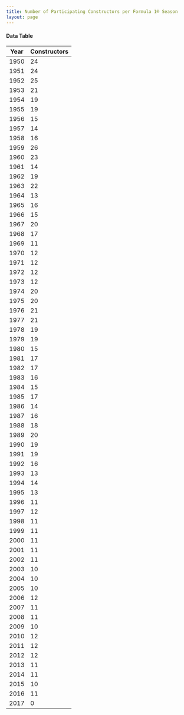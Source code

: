 ```yaml
---
title: Number of Participating Constructors per Formula 1® Season
layout: page
---
```


<canvas id="chart" width="400" height="180"></canvas>
<script>
var data = {
    "datasets": [
        {
            "backgroundColor": "#f3a935",
            "borderColor": "#f68639",
            "borderWidth": 1,
            "data": [
                24.0,
                24.0,
                25.0,
                21.0,
                19.0,
                19.0,
                15.0,
                14.0,
                16.0,
                26.0,
                23.0,
                14.0,
                19.0,
                22.0,
                13.0,
                16.0,
                15.0,
                20.0,
                17.0,
                11.0,
                12.0,
                12.0,
                12.0,
                12.0,
                20.0,
                20.0,
                21.0,
                21.0,
                19.0,
                19.0,
                15.0,
                17.0,
                17.0,
                16.0,
                15.0,
                17.0,
                14.0,
                16.0,
                18.0,
                20.0,
                19.0,
                19.0,
                16.0,
                13.0,
                14.0,
                13.0,
                11.0,
                12.0,
                11.0,
                11.0,
                11.0,
                11.0,
                11.0,
                10.0,
                10.0,
                10.0,
                12.0,
                11.0,
                11.0,
                10.0,
                12.0,
                12.0,
                12.0,
                11.0,
                11.0,
                10.0,
                11.0,
                0.0
            ],
            "label": "Constructors"
        }
    ],
    "labels": [
        "1950",
        "1951",
        "1952",
        "1953",
        "1954",
        "1955",
        "1956",
        "1957",
        "1958",
        "1959",
        "1960",
        "1961",
        "1962",
        "1963",
        "1964",
        "1965",
        "1966",
        "1967",
        "1968",
        "1969",
        "1970",
        "1971",
        "1972",
        "1973",
        "1974",
        "1975",
        "1976",
        "1977",
        "1978",
        "1979",
        "1980",
        "1981",
        "1982",
        "1983",
        "1984",
        "1985",
        "1986",
        "1987",
        "1988",
        "1989",
        "1990",
        "1991",
        "1992",
        "1993",
        "1994",
        "1995",
        "1996",
        "1997",
        "1998",
        "1999",
        "2000",
        "2001",
        "2002",
        "2003",
        "2004",
        "2005",
        "2006",
        "2007",
        "2008",
        "2009",
        "2010",
        "2011",
        "2012",
        "2013",
        "2014",
        "2015",
        "2016",
        "2017"
    ]
};
var options = {
  legend: {
    display: false
  },
  scales: {
    xAxes: [{
      ticks: {
        beginAtZero: true,
        maxRotation: 180
      }
    }],
    yAxes: [{
      ticks: {
        beginAtZero: true
      }
    }]
  }
};
new Chart("chart", {
    data: data,
    type: 'bar',
    options: options
});
</script>



#### Data Table

| Year | Constructors |
|--|--|
| 1950 | 24 |
| 1951 | 24 |
| 1952 | 25 |
| 1953 | 21 |
| 1954 | 19 |
| 1955 | 19 |
| 1956 | 15 |
| 1957 | 14 |
| 1958 | 16 |
| 1959 | 26 |
| 1960 | 23 |
| 1961 | 14 |
| 1962 | 19 |
| 1963 | 22 |
| 1964 | 13 |
| 1965 | 16 |
| 1966 | 15 |
| 1967 | 20 |
| 1968 | 17 |
| 1969 | 11 |
| 1970 | 12 |
| 1971 | 12 |
| 1972 | 12 |
| 1973 | 12 |
| 1974 | 20 |
| 1975 | 20 |
| 1976 | 21 |
| 1977 | 21 |
| 1978 | 19 |
| 1979 | 19 |
| 1980 | 15 |
| 1981 | 17 |
| 1982 | 17 |
| 1983 | 16 |
| 1984 | 15 |
| 1985 | 17 |
| 1986 | 14 |
| 1987 | 16 |
| 1988 | 18 |
| 1989 | 20 |
| 1990 | 19 |
| 1991 | 19 |
| 1992 | 16 |
| 1993 | 13 |
| 1994 | 14 |
| 1995 | 13 |
| 1996 | 11 |
| 1997 | 12 |
| 1998 | 11 |
| 1999 | 11 |
| 2000 | 11 |
| 2001 | 11 |
| 2002 | 11 |
| 2003 | 10 |
| 2004 | 10 |
| 2005 | 10 |
| 2006 | 12 |
| 2007 | 11 |
| 2008 | 11 |
| 2009 | 10 |
| 2010 | 12 |
| 2011 | 12 |
| 2012 | 12 |
| 2013 | 11 |
| 2014 | 11 |
| 2015 | 10 |
| 2016 | 11 |
| 2017 | 0 |
